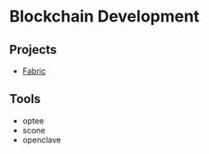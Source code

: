 # Blockchain Development


## Projects

- [Fabric](fabric.md)


## Tools

- optee
- scone
- openclave
